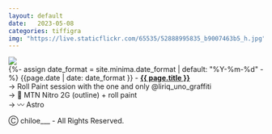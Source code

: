 ```yaml
---
layout: default
date:   2023-05-08
categories: tiffigra
img: "https://live.staticflickr.com/65535/52888995835_b9007463b5_h.jpg"
---
```


<picture>
    <source srcset="{{page.img}}" media="(min-width: 800px)">
    <img src="{{page.img}}" />
</picture>

<br>
{%- assign date_format = site.minima.date_format | default: "%Y-%m-%d" -%} 
<span class="post-meta">{{page.date | date: date_format }} - </span><a style="font-weight: 700;" href="https://www.instagram.com/chiloe____/">{{ page.title }}</a><br>
<span class="post-meta">
→ Roll Paint session with the one and only @liriq_uno_graffiti <br>
→ 🥫 MTN Nitro 2G (outline) + roll paint<br>
→ 〰️ Astro<br>
</span>

<span class="post-meta" onclick="window.location='https://www.instagram.com/chiloe____/'">Ⓒ chiloe___ - All Rights Reserved.</span>